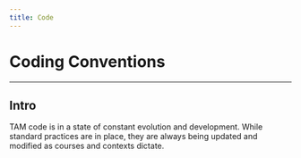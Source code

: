 ```yaml
---
title: Code
---
```


# Coding Conventions
---

## Intro

TAM code is in a state of constant evolution and development. While standard practices are in place, they are always being updated and modified as courses and contexts dictate. 